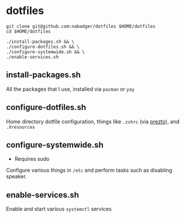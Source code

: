 # dotfiles

```
git clone git@github.com:nabadger/dotfiles $HOME/dotfiles
cd $HOME/dotfiles

./install-packages.sh && \
./configure-dotfiles.sh && \
./configure-systemwide.sh && \
./enable-services.sh 
```

## install-packages.sh

All the packages that I use, installed via `pacman` or `yay`

## configure-dotfiles.sh

Home directory dotfile configuration, things like `.zshrc` (via [prezto](https://github.com/sorin-ionescu/prezto)), and `.Xresources`
## configure-systemwide.sh

- Requires sudo 

Configure various things in `/etc` and perform tasks such as disabling speaker.

## enable-services.sh

Enable and start various `systemctl` services 
